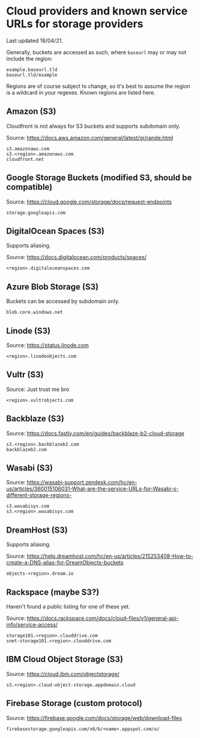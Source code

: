 # Cloud providers and known service URLs for storage providers

Last updated 18/04/21.

Generally, buckets are accessed as such, where `baseurl` may or may not include the region:

```
example.baseurl.tld
baseurl.tld/example
```

Regions are of course subject to change, so it's best to assume the region is a wildcard in your regexes. Known regions are listed here.

## Amazon (S3)

Cloudfront is not always for S3 buckets and supports subdomain only. 

Source: https://docs.aws.amazon.com/general/latest/gr/rande.html

```
s3.amazonaws.com
s3.<region>.amazonaws.com
cloudfront.net
```

## Google Storage Buckets (modified S3, should be compatible)

Source: https://cloud.google.com/storage/docs/request-endpoints

```
storage.googleapis.com
```

## DigitalOcean Spaces (S3)

Supports aliasing.

Source: https://docs.digitalocean.com/products/spaces/

```
<region>.digitaloceanspaces.com
```

## Azure Blob Storage (S3)

Buckets can be accessed by subdomain only.

```
blob.core.windows.net
```

## Linode (S3)

Source: https://status.linode.com

```
<region>.linodeobjects.com
```

## Vultr (S3)

Source: Just trust me bro

```
<region>.vultrobjects.com
```

## Backblaze (S3)

Source: https://docs.fastly.com/en/guides/backblaze-b2-cloud-storage

```
s3.<region>.backblazeb2.com
backblazeb2.com
```

## Wasabi (S3)

Source: https://wasabi-support.zendesk.com/hc/en-us/articles/360015106031-What-are-the-service-URLs-for-Wasabi-s-different-storage-regions-

```
s3.wasabisys.com
s3.<region>.wasabisys.com
```

## DreamHost (S3)

Supports aliasing.

Source: https://help.dreamhost.com/hc/en-us/articles/215253408-How-to-create-a-DNS-alias-for-DreamObjects-buckets

```
objects-<region>.dream.io
```

## Rackspace (maybe S3?)

Haven't found a public listing for one of these yet.

Source: https://docs.rackspace.com/docs/cloud-files/v1/general-api-info/service-access/

```
storage101.<region>.clouddrive.com
snet-storage101.<region>.clouddrive.com
```

## IBM Cloud Object Storage (S3)

Source: https://cloud.ibm.com/objectstorage/

```
s3.<region>.cloud-object-storage.appdomain.cloud
```

## Firebase Storage (custom protocol)

Source: https://firebase.google.com/docs/storage/web/download-files

```
firebasestorage.googleapis.com/v0/b/<name>.appspot.com/o/
```